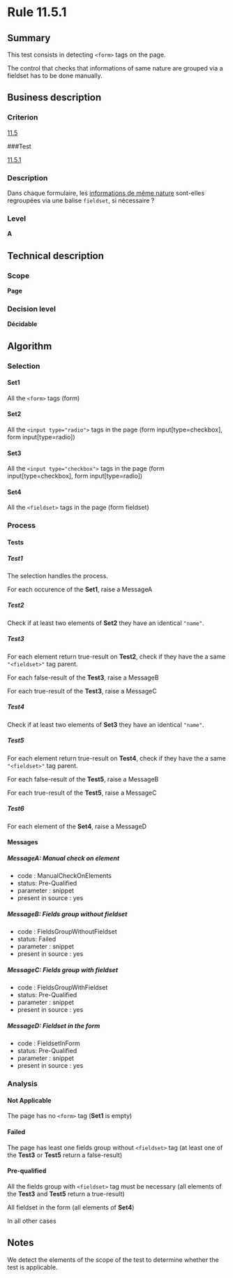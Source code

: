# Rule 11.5.1

## Summary

This test consists in detecting `<form>` tags on the page.

The control that checks that informations of same nature are grouped via a fieldset has to be done manually.

## Business description

### Criterion

[11.5](http://references.modernisation.gouv.fr/referentiel-technique-0#crit-11-5)

###Test

[11.5.1](http://references.modernisation.gouv.fr/referentiel-technique-0#test-11-5-1)

### Description

Dans chaque formulaire, les <a href="http://references.modernisation.gouv.fr/referentiel-technique-0#mInfoMNature">informations de m&ecirc;me nature</a> sont-elles regroup&eacute;es via une balise `fieldset`, si n&eacute;cessaire ?

### Level

**A**

## Technical description

### Scope

**Page**

### Decision level

**Décidable**

## Algorithm

### Selection

#### Set1

All the `<form>` tags (form)

#### Set2

All the `<input type="radio">` tags in the page (form input[type=checkbox], form input[type=radio])

#### Set3

All the `<input type="checkbox">` tags in the page (form input[type=checkbox], form input[type=radio])

#### Set4

All the `<fieldset>` tags in the page (form fieldset)

### Process

#### Tests

##### Test1

The selection handles the process.

For each occurence of the **Set1**, raise a MessageA

##### Test2

Check if at least two elements of **Set2** they have an identical `"name"`. 

##### Test3

For each element return true-result on **Test2**, check if they have the a same `"<fieldset>"` tag parent.

For each false-result of the **Test3**, raise a MessageB

For each true-result of the **Test3**, raise a MessageC

##### Test4

Check if at least two elements of **Set3** they have an identical `"name"`. 

##### Test5

For each element return true-result on **Test4**, check if they have the a same `"<fieldset>"` tag parent.

For each false-result of the **Test5**, raise a MessageB

For each true-result of the **Test5**, raise a MessageC

##### Test6

For each element of the **Set4**, raise a MessageD

#### Messages

##### MessageA: Manual check on element

-   code : ManualCheckOnElements
-   status: Pre-Qualified
-   parameter : snippet
-   present in source : yes

##### MessageB: Fields group without fieldset

-   code : FieldsGroupWithoutFieldset
-   status: Failed
-   parameter : snippet
-   present in source : yes

##### MessageC: Fields group with fieldset

-   code : FieldsGroupWithFieldset
-   status: Pre-Qualified
-   parameter : snippet
-   present in source : yes

##### MessageD: Fieldset in the form

-   code : FieldsetInForm
-   status: Pre-Qualified
-   parameter : snippet
-   present in source : yes

### Analysis

#### Not Applicable

The page has no `<form>` tag (**Set1** is empty)

#### Failed

The page has least one fields group without `<fieldset>` tag (at least one of the **Test3** or **Test5** return a false-result)

#### Pre-qualified

All the fields group with `<fieldset>` tag must be necessary (all elements of the **Test3** and **Test5** return a true-result)

All fieldset in the form (all elements of **Set4**)

In all other cases

## Notes

We detect the elements of the scope of the test to determine whether the
test is applicable.
